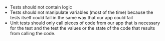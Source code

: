 - Tests should not contain logic
- Tests should not manipulate variables (most of the time) because the tests itself could fail in the same way that our app could fail 
- Unit tests should only call pieces of code from our app that is necessary for the test and the test the values or the state of the code that results from calling the code. 